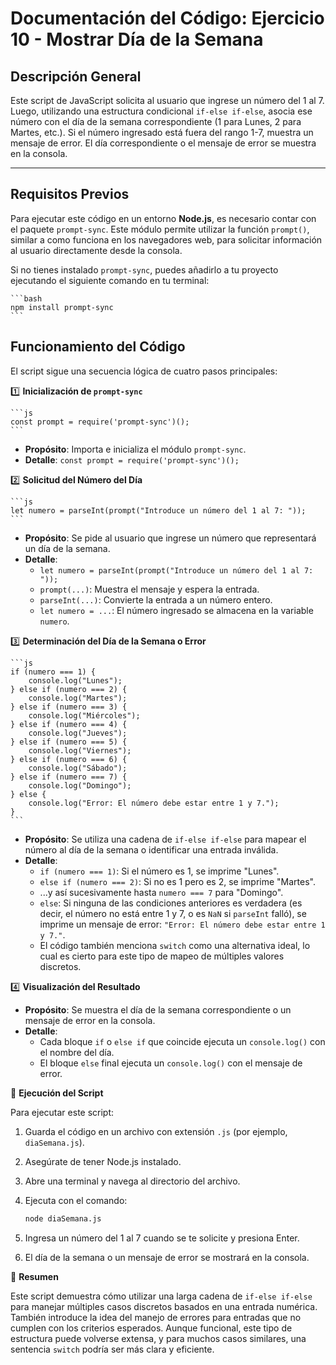 # Documentación del Código: Ejercicio 10 - Mostrar Día de la Semana

## Descripción General

Este script de JavaScript solicita al usuario que ingrese un número del 1 al 7. Luego, utilizando una estructura condicional `if-else if-else`, asocia ese número con el día de la semana correspondiente (1 para Lunes, 2 para Martes, etc.). Si el número ingresado está fuera del rango 1-7, muestra un mensaje de error. El día correspondiente o el mensaje de error se muestra en la consola.

---

## Requisitos Previos

Para ejecutar este código en un entorno **Node.js**, es necesario contar con el paquete `prompt-sync`. Este módulo permite utilizar la función `prompt()`, similar a como funciona en los navegadores web, para solicitar información al usuario directamente desde la consola.

Si no tienes instalado `prompt-sync`, puedes añadirlo a tu proyecto ejecutando el siguiente comando en tu terminal:

    ```bash
    npm install prompt-sync
    ```

## Funcionamiento del Código

El script sigue una secuencia lógica de cuatro pasos principales:

1️⃣ **Inicialización de `prompt-sync`**

    ```js
    const prompt = require('prompt-sync')();
    ```

*   **Propósito**: Importa e inicializa el módulo `prompt-sync`.
*   **Detalle**: `const prompt = require('prompt-sync')();`

2️⃣ **Solicitud del Número del Día**

    ```js
    let numero = parseInt(prompt("Introduce un número del 1 al 7: "));
    ```

*   **Propósito**: Se pide al usuario que ingrese un número que representará un día de la semana.
*   **Detalle**:
    *   `let numero = parseInt(prompt("Introduce un número del 1 al 7: "));`
    *   `prompt(...)`: Muestra el mensaje y espera la entrada.
    *   `parseInt(...)`: Convierte la entrada a un número entero.
    *   `let numero = ...`: El número ingresado se almacena en la variable `numero`.

3️⃣ **Determinación del Día de la Semana o Error**

    ```js
    if (numero === 1) {
        console.log("Lunes");
    } else if (numero === 2) {
        console.log("Martes");
    } else if (numero === 3) {
        console.log("Miércoles");
    } else if (numero === 4) {
        console.log("Jueves");
    } else if (numero === 5) {
        console.log("Viernes");
    } else if (numero === 6) {
        console.log("Sábado");
    } else if (numero === 7) {
        console.log("Domingo");
    } else {
        console.log("Error: El número debe estar entre 1 y 7.");
    }
    ```

*   **Propósito**: Se utiliza una cadena de `if-else if-else` para mapear el número al día de la semana o identificar una entrada inválida.
*   **Detalle**:
    *   `if (numero === 1)`: Si el número es 1, se imprime "Lunes".
    *   `else if (numero === 2)`: Si no es 1 pero es 2, se imprime "Martes".
    *   ...y así sucesivamente hasta `numero === 7` para "Domingo".
    *   `else`: Si ninguna de las condiciones anteriores es verdadera (es decir, el número no está entre 1 y 7, o es `NaN` si `parseInt` falló), se imprime un mensaje de error: `"Error: El número debe estar entre 1 y 7."`.
    *   El código también menciona `switch` como una alternativa ideal, lo cual es cierto para este tipo de mapeo de múltiples valores discretos.

4️⃣ **Visualización del Resultado**

*   **Propósito**: Se muestra el día de la semana correspondiente o un mensaje de error en la consola.
*   **Detalle**:
    *   Cada bloque `if` o `else if` que coincide ejecuta un `console.log()` con el nombre del día.
    *   El bloque `else` final ejecuta un `console.log()` con el mensaje de error.

🚀 **Ejecución del Script**

Para ejecutar este script:

1.  Guarda el código en un archivo con extensión `.js` (por ejemplo, `diaSemana.js`).
2.  Asegúrate de tener Node.js instalado.
3.  Abre una terminal y navega al directorio del archivo.
4.  Ejecuta con el comando:

    ```bash
    node diaSemana.js
    ```
5.  Ingresa un número del 1 al 7 cuando se te solicite y presiona Enter.
6.  El día de la semana o un mensaje de error se mostrará en la consola.

🏁 **Resumen**

Este script demuestra cómo utilizar una larga cadena de `if-else if-else` para manejar múltiples casos discretos basados en una entrada numérica. También introduce la idea del manejo de errores para entradas que no cumplen con los criterios esperados. Aunque funcional, este tipo de estructura puede volverse extensa, y para muchos casos similares, una sentencia `switch` podría ser más clara y eficiente.
